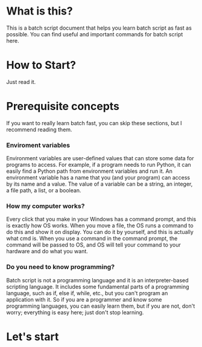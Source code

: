 # What is this?
This is a batch script document that helps you learn batch script as fast as possible. You can find useful and important commands for batch script here.

# How to Start?
Just read it.


# Prerequisite concepts
If you want to really learn batch fast, you can skip these sections, but I recommend reading them.

### Enviroment variables
Environment variables are user-defined values that can store some data for programs to access. For example, if a program needs to run Python, it can easily find a Python path from environment variables and run it. An environment variable has a name that you (and your program) can access by its name and a value. The value of a variable can be a string, an integer, a file path, a list, or a boolean.

### How my computer works?
Every click that you make in your Windows has a command prompt, and this is exactly how OS works. When you move a file, the OS runs a command to do this and show it on display. You can do it by yourself, and this is actually what cmd is.
When you use a command in the command prompt, the command will be passed to OS, and OS will tell your command to your hardware and do what you want.

### Do you need to know programming?
Batch script is not a programming language and it is an interpreter-based scripting language. It includes some fundamental parts of a programming language, such as if, else if, while, etc., but you can't program an application with it. So if you are a programmer and know some programming languages, you can easily learn them, but if you are not, don't worry; everything is easy here; just don't stop learning.

# Let's start



